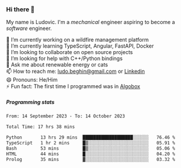 ### Hi there 👋

My name is Ludovic. I'm a *mechanical* engineer aspiring to become a *software* engineer.

 🔭 I’m currently working on a wildfire management platform<br/>
 🌱 I’m currently learning TypeScript, Angular, FastAPI, Docker<br/>
 👯 I’m looking to collaborate on open source projects<br/>
 🤔 I’m looking for help with C++/Python bindings<br/>
 💬 Ask me about renewable energy or cats<br/>
 📫 How to reach me: ludo.beghin@gmail.com or [Linkedin](https://www.linkedin.com/in/ludovic-beghin/)<br/>
 😄 Pronouns: He/Him<br/>
 ⚡ Fun fact: The first time I programmed was in [Algobox](https://fr.wikipedia.org/wiki/Algobox)<br/>

##### Programming stats
<!--START_SECTION:waka-->

```txt
From: 14 September 2023 - To: 14 October 2023

Total Time: 17 hrs 38 mins

Python       13 hrs 29 mins  ███████████████████░░░░░░   76.46 %
TypeScript   1 hr 2 mins     █▒░░░░░░░░░░░░░░░░░░░░░░░   05.91 %
Bash         53 mins         █▒░░░░░░░░░░░░░░░░░░░░░░░   05.06 %
HTML         44 mins         █░░░░░░░░░░░░░░░░░░░░░░░░   04.20 %
Prolog       35 mins         ▓░░░░░░░░░░░░░░░░░░░░░░░░   03.32 %
```

<!--END_SECTION:waka-->
